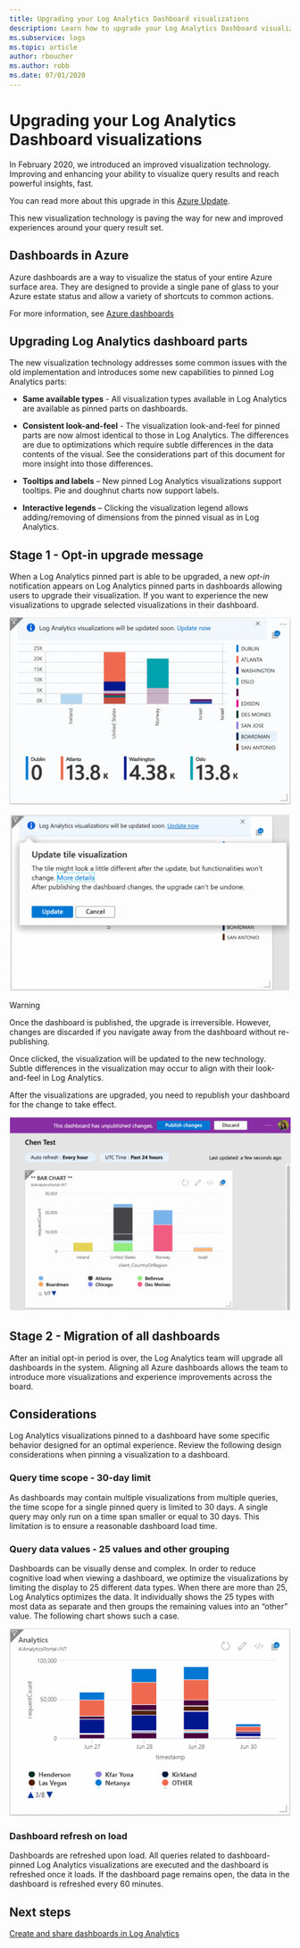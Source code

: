 ```yaml
---
title: Upgrading your Log Analytics Dashboard visualizations
description: Learn how to upgrade your Log Analytics Dashboard visualizations with queries that can provide powerful insights. 
ms.subservice: logs
ms.topic: article
author: rboucher
ms.author: robb
ms.date: 07/01/2020
---
```


# Upgrading your Log Analytics Dashboard visualizations

In February 2020, we introduced an improved visualization technology. Improving and enhancing your ability to visualize query results and reach powerful insights, fast. 

You can read more about this upgrade in this [Azure Update](https://azure.microsoft.com/updates/azure-monitor-log-analytics-upgraded-results-visualization/). 

This new visualization technology is paving the way for new and improved experiences around your query result set. 

## Dashboards in Azure

Azure dashboards are a way to visualize the status of your entire Azure surface area. They are designed to provide a single pane of glass to your Azure estate status and allow a variety of shortcuts to common actions. 

For more information, see [Azure dashboards](../../azure-portal/azure-portal-dashboards.md)


## Upgrading Log Analytics dashboard parts

The new visualization technology addresses some common issues with the old implementation and introduces some new capabilities to pinned Log Analytics parts: 

- **Same available types** - All visualization types available in Log Analytics are available as pinned parts on dashboards.

- **Consistent look-and-feel** - The visualization look-and-feel for pinned parts are now almost identical to those in Log Analytics. The differences are due to optimizations which require subtle differences in the data contents of the visual. See the considerations part of this document for more insight into those differences.

- **Tooltips and labels** – New pinned Log Analytics visualizations support tooltips. Pie and doughnut charts now support labels.

- **Interactive legends** – Clicking the visualization legend allows adding/removing of dimensions from the pinned visual as in Log Analytics.

## Stage 1 - Opt-in upgrade message

When a Log Analytics pinned part is able to be upgraded, a new *opt-in* notification appears on Log Analytics pinned parts in dashboards allowing users to upgrade their visualization. If you want to experience the new visualizations to upgrade selected visualizations in their dashboard.

 
![Sidebar](media/dashboard-upgrade/update-message-1.png)
 
![Sidebar](media/dashboard-upgrade/update-message-2.png)

> [!WARNING]
> Once the dashboard is published, the upgrade is irreversible. However, changes are discarded if you navigate away from the dashboard without re-publishing.  

Once clicked, the visualization will be updated to the new technology. Subtle differences in the visualization may occur to align with their look-and-feel in Log Analytics.

After the visualizations are upgraded, you need to republish your dashboard for the change to take effect.

![Sidebar](media/dashboard-upgrade/update-message-3.png)

## Stage 2 - Migration of all dashboards

After an initial opt-in period is over, the Log Analytics team will upgrade all dashboards in the system. Aligning all Azure dashboards allows the team to introduce more visualizations and experience improvements across the board.

## Considerations

Log Analytics visualizations pinned to a dashboard have some specific behavior designed for an optimal experience. Review the following design considerations when pinning a visualization to a dashboard.

### Query time scope - 30-day limit

As dashboards may contain multiple visualizations from multiple queries, the time scope for a single pinned query is limited to 30 days. A single query may only run on a time span smaller or equal to 30 days. This limitation is to ensure a reasonable dashboard load time.

### Query data values - 25 values and other grouping

Dashboards can be visually dense and complex. In order to reduce cognitive load when viewing a dashboard, we optimize the visualizations by limiting the display to 25 different data types. When there are more than 25, Log Analytics optimizes the data. It individually shows the 25 types with most data as separate and then groups the remaining values into an “other” value. The following chart shows such a case.  

![Sidebar](media/dashboard-upgrade/values-25-limit.png)

### Dashboard refresh on load

Dashboards are refreshed upon load. All queries related to dashboard-pinned Log Analytics visualizations are executed and the dashboard is refreshed once it loads. If the dashboard page remains open, the data in the dashboard is refreshed every 60 minutes.

## Next steps

[Create and share dashboards in Log Analytics](../learn/tutorial-logs-dashboards.md)
